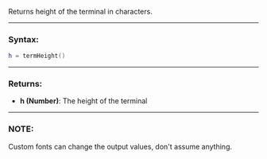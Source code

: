 Returns height of the terminal in characters.

---

### Syntax:
```lua
h = termHeight()
```

---

### Returns:

* **h (Number)**: The height of the terminal

---

### NOTE:

Custom fonts can change the output values, don't assume anything.